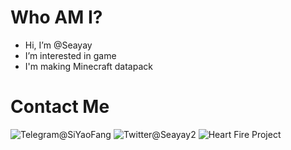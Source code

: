 # Who AM I?
- Hi, I’m @Seayay
- I’m interested in game
- I'm making Minecraft datapack

# Contact Me
![[Telegram@SiYaoFang](https://t.me/SiYaoFang)](https://img.shields.io/badge/@siyaofang-blue?logo=Telegram&logoColor=white&style=for-the-badge)
![[Twitter@Seayay2](https://twitter.com/Seayay2)](https://img.shields.io/badge/@Seayay2-blue?logo=Twitter&logoColor=white&style=for-the-badge)
![[Heart Fire Project](https://cn.project-heartfire.com)](https://img.shields.io/badge/心火计划-blue?logo=GitHub&logoColor=black&style=for-the-badge)

<!---
Seayay/Seayay is a ✨ special ✨ repository because its `README.md` (this file) appears on your GitHub profile.
You can click the Preview link to take a look at your changes.
--->
